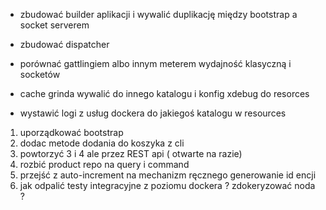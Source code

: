 - zbudować builder aplikacji i wywalić duplikację między bootstrap a socket serverem
- zbudować dispatcher
- porównać gattlingiem albo innym meterem wydajność klasyczną i socketów

- cache grinda wywalić do innego katalogu i konfig xdebug do resorces
- wystawić logi z usług dockera do jakiegoś katalogu w resources
1. uporządkować bootstrap
4. dodac metode dodania do koszyka z cli
5. powtorzyć 3 i 4 ale przez REST api ( otwarte na razie)
6. rozbić product repo na query i command
7. przejść z auto-increment na mechanizm ręcznego generowanie id encji
9. jak odpalić testy integracyjne z poziomu dockera ? 
zdokeryzować noda ? 